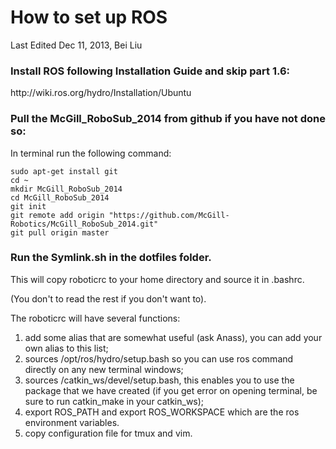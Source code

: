 <h1>How to set up ROS</h1>
Last Edited Dec 11, 2013, Bei Liu

<h3>Install ROS following Installation Guide and skip part 1.6:</h3>
http://wiki.ros.org/hydro/Installation/Ubuntu
	
<h3>Pull the McGill_RoboSub_2014 from github if you have not done so:</h3>
In terminal run the following command:
<pre><code>sudo apt-get install git
cd ~
mkdir McGill_RoboSub_2014
cd McGill_RoboSub_2014
git init
git remote add origin "https://github.com/McGill-Robotics/McGill_RoboSub_2014.git" 
git pull origin master
</code></pre>
		
	
<h3>Run the Symlink.sh in the dotfiles folder.</h3>
<p>This will copy roboticrc to your home directory and source it in .bashrc.</p><p>(You don't to read the rest if you don't want to).</p><p>The roboticrc will have several functions:</p> 
<ol>
<li>add some alias that are somewhat useful (ask Anass), you can add your own alias to this list; </li>
<li>sources /opt/ros/hydro/setup.bash so you can use ros command directly on any new terminal windows; </li>
<li>sources /catkin_ws/devel/setup.bash, this enables you to use the package that we have created (if you get error on opening terminal, be sure to run catkin_make in your catkin_ws);</li>
<li>export ROS_PATH and export ROS_WORKSPACE which are the ros environment variables. </li>
<li>copy configuration file for tmux and vim.</li></ol>
